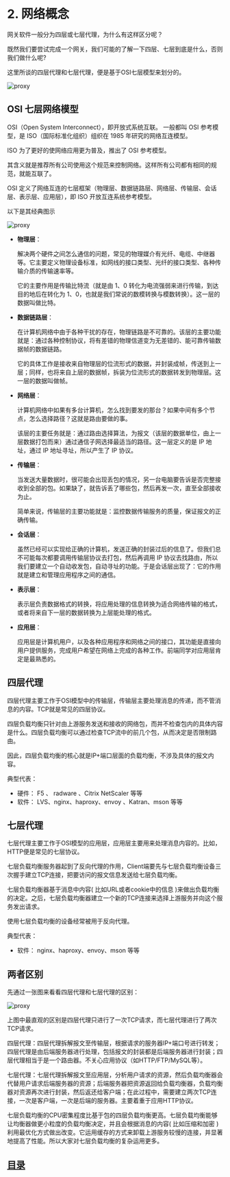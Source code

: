 # 2. 网络概念

网关软件一般分为四层或七层代理，为什么有这样区分呢？

既然我们要尝试完成一个网关，我们可能的了解一下四层、七层到底是什么，否则我们做什么呢?

这里所谈的四层代理和七层代理，便是基于OSI七层模型来划分的。

![proxy](../img/f_s.png)

## OSI 七层网络模型

OSI（Open System Interconnect），即开放式系统互联。 一般都叫 OSI 参考模型，是 ISO（国际标准化组织）组织在 1985 年研究的网络互连模型。

ISO 为了更好的使网络应用更为普及，推出了 OSI 参考模型。

其含义就是推荐所有公司使用这个规范来控制网络。这样所有公司都有相同的规范，就能互联了。

OSI 定义了网络互连的七层框架（物理层、数据链路层、网络层、传输层、会话层、表示层、应用层），即 ISO 开放互连系统参考模型。

以下是其经典图示

![proxy](../img/osi.png)

- **物理层**：

  解决两个硬件之间怎么通信的问题，常见的物理媒介有光纤、电缆、中继器等。它主要定义物理设备标准，如网线的接口类型、光纤的接口类型、各种传输介质的传输速率等。
  
  它的主要作用是传输比特流（就是由 1、0 转化为电流强弱来进行传输，到达目的地后在转化为 1、0，也就是我们常说的数模转换与模数转换）。这一层的数据叫做比特。

- **数据链路层**：

  在计算机网络中由于各种干扰的存在，物理链路是不可靠的。该层的主要功能就是：通过各种控制协议，将有差错的物理信道变为无差错的、能可靠传输数据帧的数据链路。
  
  它的具体工作是接收来自物理层的位流形式的数据，并封装成帧，传送到上一层；同样，也将来自上层的数据帧，拆装为位流形式的数据转发到物理层。这一层的数据叫做帧。

- **网络层**：

  计算机网络中如果有多台计算机，怎么找到要发的那台？如果中间有多个节点，怎么选择路径？这就是路由要做的事。
  
  该层的主要任务就是：通过路由选择算法，为报文（该层的数据单位，由上一层数据打包而来）通过通信子网选择最适当的路径。这一层定义的是 IP 地址，通过 IP 地址寻址，所以产生了 IP 协议。

- **传输层**：

  当发送大量数据时，很可能会出现丢包的情况，另一台电脑要告诉是否完整接收到全部的包。如果缺了，就告诉丢了哪些包，然后再发一次，直至全部接收为止。
  
  简单来说，传输层的主要功能就是：监控数据传输服务的质量，保证报文的正确传输。

- **会话层**：

  虽然已经可以实现给正确的计算机，发送正确的封装过后的信息了。但我们总不可能每次都要调用传输层协议去打包，然后再调用 IP 协议去找路由，所以我们要建立一个自动收发包，自动寻址的功能。于是会话层出现了：它的作用就是建立和管理应用程序之间的通信。

- **表示层**：

  表示层负责数据格式的转换，将应用处理的信息转换为适合网络传输的格式，或者将来自下一层的数据转换为上层能处理的格式。

- **应用层**：

  应用层是计算机用户，以及各种应用程序和网络之间的接口，其功能是直接向用户提供服务，完成用户希望在网络上完成的各种工作。前端同学对应用层肯定是最熟悉的。

## 四层代理
四层代理主要工作于OSI模型中的传输层，传输层主要处理消息的传递，而不管消息的内容。TCP就是常见的四层协议。

四层负载均衡只针对由上游服务发送和接收的网络包，而并不检查包内的具体内容是什么。四层负载均衡可以通过检查TCP流中的前几个包，从而决定是否限制路由。

因此，四层负载均衡的核心就是IP+端口层面的负载均衡，不涉及具体的报文内容。

典型代表：
* 硬件： F5 、 radware 、Citrix NetScaler 等等
* 软件： LVS、nginx、haproxy、envoy 、Katran、mson 等等

## 七层代理
七层代理主要工作于OSI模型的应用层，应用层主要用来处理消息内容的。比如，HTTP便是常见的七层协议。

七层负载均衡服务器起到了反向代理的作用，Client端要先与七层负载均衡设备三次握手建立TCP连接，把要访问的报文信息发送给七层负载均衡。

七层负载均衡器基于消息中内容( 比如URL或者cookie中的信息 )来做出负载均衡的决定。之后，七层负载均衡器建立一个新的TCP连接来选择上游服务并向这个服务发出请求。

使用七层负载均衡的设备经常被用于反向代理。

典型代表：
* 软件： nginx、haproxy、envoy、mson 等等

## 两者区别
先通过一张图来看看四层代理和七层代理的区别：

![proxy](../img/four_seven.png)

上图中最直观的区别是四层代理只进行了一次TCP请求，而七层代理进行了两次TCP请求。

四层代理：四层代理拆解报文至传输层，根据请求的服务器IP+端口号进行转发；四层代理是由后端服务器进行处理，包括报文的封装都是后端服务器进行封装；四层代理相当于是一个路由器。不关心应用协议（如HTTP/FTP/MySQL等）。

七层代理：七层代理拆解报文至应用层，分析用户请求的资源，然后负载均衡器会代替用户请求后端服务器的资源；后端服务器把资源返回给负载均衡器，负载均衡器对资源再次进行封装，然后返还给客户端；在此过程中，需要建立两次TCP连接，一次是客户端，一次是后端的服务器。主要着重于应用HTTP协议。

七层负载均衡的CPU密集程度比基于包的四层负载均衡更高。七层负载均衡能够让均衡器做更小粒度的负载均衡决定，并且会根据消息的内容( 比如压缩和加密 )利用最优化方式做出改变。它运用缓存的方式来卸载上游服务较慢的连接，并显著地提高了性能。所以大家对七层负载均衡的复杂运用更多。


## [目录](https://fs7744.github.io/nature/)